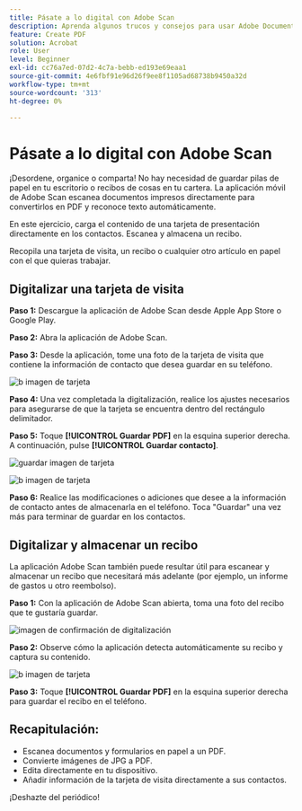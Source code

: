 ```yaml
---
title: Pásate a lo digital con Adobe Scan
description: Aprenda algunos trucos y consejos para usar Adobe Document Cloud
feature: Create PDF
solution: Acrobat
role: User
level: Beginner
exl-id: cc76a7ed-07d2-4c7a-bebb-ed193e69eaa1
source-git-commit: 4e6fbf91e96d26f9ee8f1105ad68738b9450a32d
workflow-type: tm+mt
source-wordcount: '313'
ht-degree: 0%

---
```


# Pásate a lo digital con Adobe Scan

¡Desordene, organice o comparta! No hay necesidad de guardar pilas de papel en tu escritorio o recibos de cosas en tu cartera. La aplicación móvil de Adobe Scan escanea documentos impresos directamente para convertirlos en PDF y reconoce texto automáticamente.

En este ejercicio, carga el contenido de una tarjeta de presentación directamente en los contactos. Escanea y almacena un recibo.

Recopila una tarjeta de visita, un recibo o cualquier otro artículo en papel con el que quieras trabajar.

## Digitalizar una tarjeta de visita

**Paso 1:** Descargue la aplicación de Adobe Scan desde Apple App Store o Google Play.

**Paso 2:** Abra la aplicación de Adobe Scan.

**Paso 3:** Desde la aplicación, tome una foto de la tarjeta de visita que contiene la información de contacto que desea guardar en su teléfono.

![b imagen de tarjeta](assets/scanbcard.png)


**Paso 4:** Una vez completada la digitalización, realice los ajustes necesarios para asegurarse de que la tarjeta se encuentra dentro del rectángulo delimitador.

**Paso 5:** Toque **[!UICONTROL Guardar PDF]** en la esquina superior derecha. A continuación, pulse **[!UICONTROL Guardar contacto]**.


![guardar imagen de tarjeta](assets/savecontact.jpg)

![b imagen de tarjeta](assets/savecontact.png)

**Paso 6:** Realice las modificaciones o adiciones que desee a la información de contacto antes de almacenarla en el teléfono. Toca &quot;Guardar&quot; una vez más para terminar de guardar en los contactos.

## Digitalizar y almacenar un recibo

La aplicación Adobe Scan también puede resultar útil para escanear y almacenar un recibo que necesitará más adelante (por ejemplo, un informe de gastos u otro reembolso).

**Paso 1:** Con la aplicación de Adobe Scan abierta, toma una foto del recibo que te gustaría guardar.

![imagen de confirmación de digitalización](assets/scanreceipt.png)


**Paso 2:** Observe cómo la aplicación detecta automáticamente su recibo y captura su contenido.

![b imagen de tarjeta](assets/receiptoutput.jpg)

**Paso 3:** Toque **[!UICONTROL Guardar PDF]** en la esquina superior derecha para guardar el recibo en el teléfono.


## Recapitulación:

* Escanea documentos y formularios en papel a un PDF.
* Convierte imágenes de JPG a PDF.
* Edita directamente en tu dispositivo.
* Añadir información de la tarjeta de visita directamente a sus contactos.

¡Deshazte del periódico!
